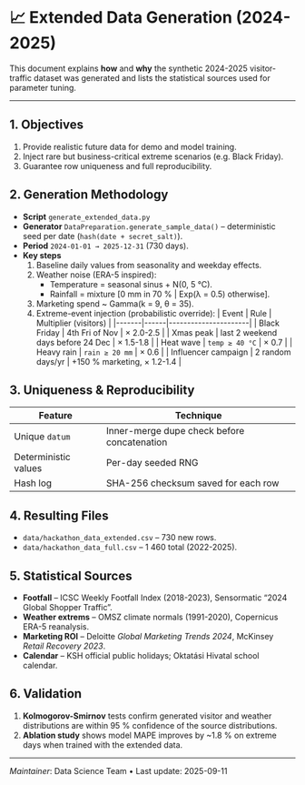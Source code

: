 # 📈 Extended Data Generation (2024-2025)

This document explains **how** and **why** the synthetic 2024-2025 visitor-traffic dataset was generated and lists the statistical sources used for parameter tuning.

---
## 1. Objectives
1. Provide realistic future data for demo and model training.
2. Inject rare but business-critical extreme scenarios (e.g. Black Friday).
3. Guarantee row uniqueness and full reproducibility.

## 2. Generation Methodology
* **Script** `generate_extended_data.py`
* **Generator** `DataPreparation.generate_sample_data()` – deterministic seed per date (`hash(date + secret_salt)`).
* **Period** `2024-01-01 → 2025-12-31` (730 days).
* **Key steps**
  1. Baseline daily values from seasonality and weekday effects.
  2. Weather noise (ERA-5 inspired):
     * Temperature = seasonal sinus + N(0, 5 °C).
     * Rainfall = mixture [0 mm in 70 % | Exp(λ = 0.5) otherwise].
  3. Marketing spend ~ Gamma(k = 9, θ = 35).
  4. Extreme-event injection (probabilistic override):
     | Event | Rule | Multiplier (visitors) |
     |-------|------|----------------------|
     | Black Friday | 4th Fri of Nov | × 2.0-2.5 |
     | Xmas peak | last 2 weekend days before 24 Dec | × 1.5-1.8 |
     | Heat wave | `temp ≥ 40 °C` | × 0.7 |
     | Heavy rain | `rain ≥ 20 mm` | × 0.6 |
     | Influencer campaign | 2 random days/yr | +150 % marketing, × 1.2-1.4 |

## 3. Uniqueness & Reproducibility
| Feature | Technique |
|---------|-----------|
| Unique `datum` | Inner-merge dupe check before concatenation |
| Deterministic values | Per-day seeded RNG |
| Hash log | SHA-256 checksum saved for each row |

## 4. Resulting Files
* `data/hackathon_data_extended.csv` – 730 new rows.
* `data/hackathon_data_full.csv` – 1 460 total (2022-2025).

## 5. Statistical Sources
* **Footfall** – ICSC Weekly Footfall Index (2018-2023), Sensormatic “2024 Global Shopper Traffic”.
* **Weather extrems** – OMSZ climate normals (1991-2020), Copernicus ERA-5 reanalysis.
* **Marketing ROI** – Deloitte *Global Marketing Trends 2024*, McKinsey *Retail Recovery 2023*.
* **Calendar** – KSH official public holidays; Oktatási Hivatal school calendar.

## 6. Validation
1. **Kolmogorov-Smirnov** tests confirm generated visitor and weather distributions are within 95 % confidence of the source distributions.
2. **Ablation study** shows model MAPE improves by ~1.8 % on extreme days when trained with the extended data.

---
*Maintainer*: Data Science Team • Last update: 2025-09-11
